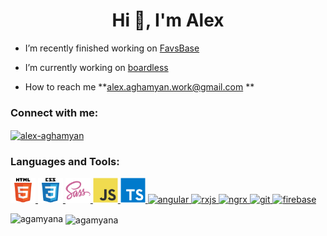 <h1 align="center">Hi 👋, I'm Alex</h1>

- I’m recently finished working on [FavsBase](https://github.com/alex-aghamyan/FavsBase)

- I’m currently working on [boardless](https://github.com/alex-aghamyan/boardless)

- How to reach me **alex.aghamyan.work@gmail.com
**

<h3 align="left">Connect with me:</h3>
<p align="left">
<a href="https://linkedin.com/in/alex-aghamyan" target="blank"><img align="center" src="https://raw.githubusercontent.com/rahuldkjain/github-profile-readme-generator/master/src/images/icons/Social/linked-in-alt.svg" alt="alex-aghamyan" height="30" width="40" /></a>
</p>

<h3 align="left">Languages and Tools:</h3>
<p align="left">
 <a href="https://www.w3.org/html/" target="_blank"> <img src="https://raw.githubusercontent.com/devicons/devicon/master/icons/html5/html5-original-wordmark.svg" alt="html5" width="40" height="40"/> </a> 
 <a href="https://www.w3schools.com/css/" target="_blank"> <img src="https://raw.githubusercontent.com/devicons/devicon/master/icons/css3/css3-original-wordmark.svg" alt="css3" width="40" height="40"/> </a>
 <a href="https://sass-lang.com" target="_blank"> <img src="https://raw.githubusercontent.com/devicons/devicon/master/icons/sass/sass-original.svg" alt="sass" width="40" height="40"/> </a>
 <a href="https://developer.mozilla.org/en-US/docs/Web/JavaScript" target="_blank"> <img src="https://raw.githubusercontent.com/devicons/devicon/master/icons/javascript/javascript-original.svg" alt="javascript" width="40" height="40"/> </a>
 <a href="https://www.typescriptlang.org/" target="_blank"> <img src="https://raw.githubusercontent.com/devicons/devicon/master/icons/typescript/typescript-original.svg" alt="typescript" width="40" height="40"/> </a>
 <a href="https://angular.io" target="_blank"> <img src="https://angular.io/assets/images/logos/angular/angular.svg" alt="angular" width="40" height="40"/> </a>
 <a href="https://rxjs.dev" target="_blank"> <img src="https://rxjs.dev/assets/images/logos/Rx_Logo_S.png" alt="rxjs" width="40" height="40"/> </a>
 <a href="https://ngrx.io" target="_blank"> <img src="https://ngrx.io/assets/images/badge.svg" alt="ngrx" width="40" height="40"/> </a>
 <a href="https://git-scm.com/" target="_blank"> <img src="https://www.vectorlogo.zone/logos/git-scm/git-scm-icon.svg" alt="git" width="40" height="40"/> </a>
 <a href="https://firebase.google.com/" target="_blank"> <img src="https://www.vectorlogo.zone/logos/firebase/firebase-icon.svg" alt="firebase" width="40" height="40"/> </a>
 </p>

<p><img align="left" src="https://github-readme-stats.vercel.app/api/top-langs?username=agamyana&show_icons=true&locale=en&layout=compact" alt="agamyana" /></p>

<p>&nbsp;<img align="center" src="https://github-readme-stats.vercel.app/api?username=agamyana&show_icons=true&locale=en" alt="agamyana" /></p>
